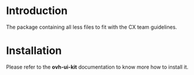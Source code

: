 # Introduction

The package containing all less files to fit with the CX team guidelines.

# Installation

Please refer to the **ovh-ui-kit** documentation to know more how to install it.
